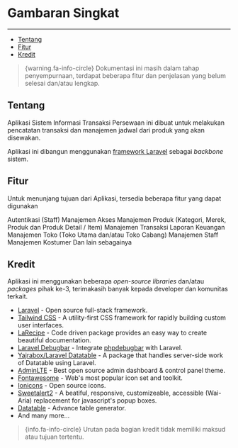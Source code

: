 # Gambaran Singkat

---

- [Tentang](#about)
- [Fitur](#feature)
- [Kredit](#credit)

> {warning.fa-info-circle} Dokumentasi ini masih dalam tahap penyempurnaan, terdapat beberapa fitur dan penjelasan yang belum selesai dan/atau lengkap.

<a name="about"></a>
## Tentang

Aplikasi Sistem Informasi Transaksi Persewaan ini dibuat untuk melakukan pencatatan transaksi dan manajemen jadwal dari produk yang akan disewakan. 

Aplikasi ini dibangun menggunakan [framework Laravel](https://laravel.com/) sebagai *backbone* sistem.

<a name="feature"></a>
## Fitur

Untuk menunjang tujuan dari Aplikasi, tersedia beberapa fitur yang dapat digunakan


<larecipe-card>
    <larecipe-badge type="warning" circle class="mr-3" icon="fa fa-lock"></larecipe-badge> Autentikasi (Staff)
    <larecipe-progress type="warning" :value="50"></larecipe-progress>
</larecipe-card>

<larecipe-card>
    <larecipe-badge type="danger" circle class="mr-3" icon="fa fa-cogs"></larecipe-badge> Manajemen Akses
    <larecipe-progress type="danger" :value="0"></larecipe-progress>
</larecipe-card>

<larecipe-card>
    <larecipe-badge type="success" circle class="mr-3" icon="fa fa-boxes"></larecipe-badge> Manajemen Produk (Kategori, Merek, Produk dan Produk Detail / Item)
    <larecipe-progress type="success" :value="100"></larecipe-progress>
</larecipe-card>

<larecipe-card>
    <larecipe-badge type="warning" circle class="mr-3" icon="fa fa-file-invoice"></larecipe-badge> Manajemen Transaksi
    <larecipe-progress type="warning" :value="75"></larecipe-progress>
</larecipe-card>

<larecipe-card>
    <larecipe-badge type="success" circle class="mr-3" icon="fa fa-chart-bar"></larecipe-badge> Laporan Keuangan
    <larecipe-progress type="success" :value="100"></larecipe-progress>
</larecipe-card>

<larecipe-card>
    <larecipe-badge type="success" circle class="mr-3" icon="fa fa-home"></larecipe-badge> Manajemen Toko (Toko Utama dan/atau Toko Cabang)
    <larecipe-progress type="success" :value="100"></larecipe-progress>
</larecipe-card>

<larecipe-card>
    <larecipe-badge type="danger" circle class="mr-3" icon="fa fa-user"></larecipe-badge> Manajemen Staff
    <larecipe-progress type="danger" :value="0"></larecipe-progress>
</larecipe-card>

<larecipe-card>
    <larecipe-badge type="success" circle class="mr-3" icon="fa fa-users"></larecipe-badge> Manajemen Kostumer
    <larecipe-progress type="success" :value="100"></larecipe-progress>
</larecipe-card>

<larecipe-card>
    <larecipe-badge type="success" circle class="mr-3" icon="fa fa-heart"></larecipe-badge> Dan lain sebagainya
    <larecipe-progress type="success" :value="100"></larecipe-progress>
</larecipe-card>

<a name="credit"></a>
## Kredit

Aplikasi ini menggunakan beberapa *open-source* *libraries* dan/atau *packages* pihak ke-3, terimakasih banyak kepada developer dan komunitas terkait.

- [Laravel](https://laravel.com) - Open source full-stack framework.
- [Tailwind CSS](https://tailwindcss.com) - A utility-first CSS framework for rapidly building custom user interfaces.
- [LaRecipe](https://larecipe.binarytorch.com.my/) - Code driven package provides an easy way to create beautiful documentation.
- [Laravel Debugbar](https://github.com/barryvdh/laravel-debugbar) - Integrate [phpdebugbar](http://phpdebugbar.com/) with Laravel.
- [Yajrabox/Laravel Datatable](https://yajrabox.com/docs/laravel-datatables/master) - A package that handles server-side work of Datatable using Laravel.
- [AdminLTE](https://adminlte.io/) - Best open source admin dashboard & control panel theme.
- [Fontawesome](https://fontawesome.com/) - Web's most popular icon set and toolkit.
- [Ionicons](https://ionic.io/ionicons) - Open source icons.
- [Sweetalert2](https://sweetalert2.github.io/) - A beatiful, responsive, customizeable, accessible (Wai-Aria) replacement for javascript's popup boxes.
- [Datatable](https://datatables.net/) - Advance table generator.
- And many more...

> {info.fa-info-circle} Urutan pada bagian kredit tidak memiliki maksud atau tujuan tertentu.